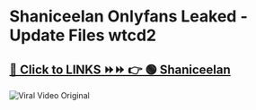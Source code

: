 
 # Shaniceelan Onlyfans Leaked - Update Files wtcd2

## <h2><a href="https://clipsfans.com/Shaniceelan&ref=git">🔗 Click to LINKS ⏩⏩ 👉 🟢 Shaniceelan </a></h2>

<a href="https://clipsfans.com/Shaniceelan&ref=git" rel="nofollow" data-target="animated-image.originalLink"><img src="https://i.ibb.co.com/xMMVF88/686577567.gif" alt="Viral Video Original" style="max-width: 100%; display: inline-block;" data-target="animated-image.originalImage"></a>

